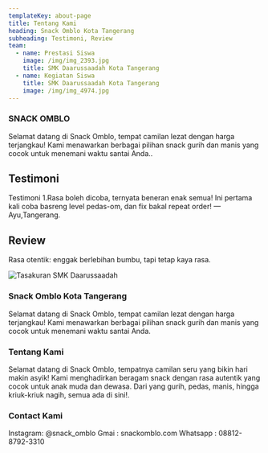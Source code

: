 ```yaml
---
templateKey: about-page
title: Tentang Kami
heading: Snack Omblo Kota Tangerang
subheading: Testimoni, Review
team:
  - name: Prestasi Siswa
    image: /img/img_2393.jpg
    title: SMK Daarussaadah Kota Tangerang
  - name: Kegiatan Siswa
    title: SMK Daarussaadah Kota Tangerang
    image: /img/img_4974.jpg
---
```

### **SNACK OMBLO**

Selamat datang di Snack Omblo, tempat camilan lezat dengan harga terjangkau! Kami menawarkan berbagai pilihan snack gurih dan manis yang cocok untuk menemani waktu santai Anda..

## **Testimoni**

Testimoni 1.Rasa boleh dicoba, ternyata beneran enak semua! Ini pertama kali coba basreng level pedas-om, dan fix bakal repeat order! — Ayu,Tangerang.

## **Review**

Rasa otentik: enggak berlebihan bumbu, tapi tetap kaya rasa.

![Tasakuran SMK Daarussaadah](/img/logo.jpg "Kegiatan Tasakuran SMK Daarussaadah")

### Snack Omblo Kota Tangerang

Selamat datang di Snack Omblo, tempat camilan lezat dengan harga terjangkau! Kami menawarkan berbagai pilihan snack gurih dan manis yang cocok untuk menemani waktu santai Anda.

### Tentang Kami

Selamat datang di Snack Omblo, tempatnya camilan seru yang bikin hari makin asyik! Kami menghadirkan beragam snack dengan rasa autentik yang cocok untuk anak muda dan dewasa. Dari yang gurih, pedas, manis, hingga kriuk-kriuk nagih, semua ada di sini!.

### Contact Kami

Instagram: @snack_omblo
Gmai      : snackomblo.com
Whatsapp  : 08812-8792-3310